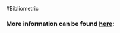 #Bibliometric

### More information can be found [here](http://www.xuguang.info/bibliometric/): ###
